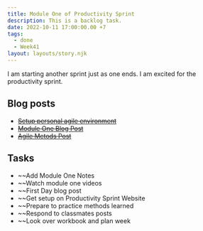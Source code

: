 ```yaml
---
title: Module One of Productivity Sprint
description: This is a backlog task.
date: 2022-10-11 17:00:00.00 +7
tags:
  - done
  - Week41
layout: layouts/story.njk
---
```


I am starting another sprint just as one ends. I am excited for the productivity sprint.

## Blog posts

- ~~[Setup personal agile environment](/posts/setup-personal-agile-environment)~~
- ~~[Module One Blog Post](/posts/refactor-basic-personal-agile-environment)~~
- ~~[Agile Metods Post](/posts/agile-environment-starting-to-emerge)~~

## Tasks

- ~~Add Module One Notes
- ~~Watch module one videos
- ~~First Day blog post
- ~~Get setup on Productivity Sprint Website
- ~~Prepare to practice methods learned
- ~~Respond to classmates posts
- ~~Look over workbook and plan week
